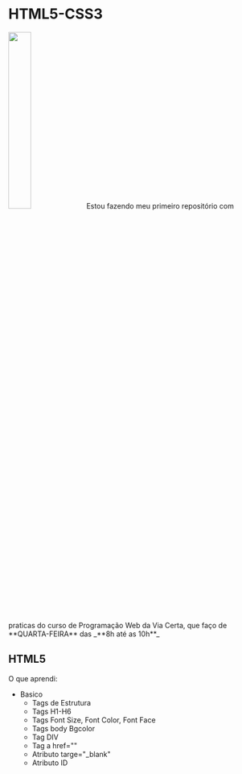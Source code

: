 # HTML5-CSS3
<img src="https://encrypted-tbn0.gstatic.com/images?q=tbn:ANd9GcQDMz5txWEho2bi0brMi3eHqN3VkSRZlEgWSnrs_HG2Bg&s" width="30%">
Estou fazendo meu primeiro repositório com praticas do curso de Programação Web da Via Certa,
que faço de **QUARTA-FEIRA** das _**8h até as 10h**_

## HTML5
O que aprendi:
- Basico
  - Tags de Estrutura
  - Tags H1-H6
  - Tags Font Size, Font Color, Font Face
  - Tags body Bgcolor
  - Tag DIV
  - Tag a href=""
  - Atributo targe="_blank"
  - Atributo ID
